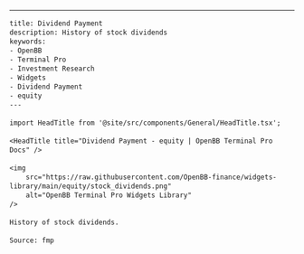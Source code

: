 ---
    title: Dividend Payment
    description: History of stock dividends
    keywords:
    - OpenBB
    - Terminal Pro
    - Investment Research
    - Widgets
    - Dividend Payment
    - equity
    ---

    import HeadTitle from '@site/src/components/General/HeadTitle.tsx';

    <HeadTitle title="Dividend Payment - equity | OpenBB Terminal Pro Docs" />

    <img
        src="https://raw.githubusercontent.com/OpenBB-finance/widgets-library/main/equity/stock_dividends.png"
        alt="OpenBB Terminal Pro Widgets Library"
    />

    History of stock dividends.

    Source: fmp
    
